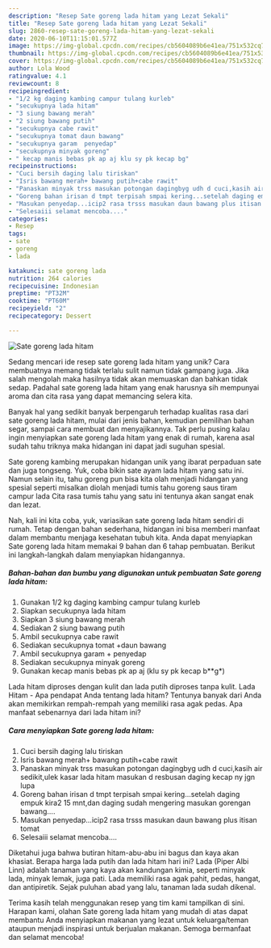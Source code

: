```yaml
---
description: "Resep Sate goreng lada hitam yang Lezat Sekali"
title: "Resep Sate goreng lada hitam yang Lezat Sekali"
slug: 2860-resep-sate-goreng-lada-hitam-yang-lezat-sekali
date: 2020-06-10T11:15:01.577Z
image: https://img-global.cpcdn.com/recipes/cb5604089b6e41ea/751x532cq70/sate-goreng-lada-hitam-foto-resep-utama.jpg
thumbnail: https://img-global.cpcdn.com/recipes/cb5604089b6e41ea/751x532cq70/sate-goreng-lada-hitam-foto-resep-utama.jpg
cover: https://img-global.cpcdn.com/recipes/cb5604089b6e41ea/751x532cq70/sate-goreng-lada-hitam-foto-resep-utama.jpg
author: Lola Wood
ratingvalue: 4.1
reviewcount: 8
recipeingredient:
- "1/2 kg daging kambing campur tulang kurleb"
- "secukupnya lada hitam"
- "3 siung bawang merah"
- "2 siung bawang putih"
- "secukupnya cabe rawit"
- "secukupnya tomat daun bawang"
- "secukupnya garam  penyedap"
- "secukupnya minyak goreng"
- " kecap manis bebas pk ap aj klu sy pk kecap bg"
recipeinstructions:
- "Cuci bersih daging lalu tiriskan"
- "Isris bawang merah+ bawang putih+cabe rawit"
- "Panaskan minyak trss masukan potongan dagingbyg udh d cuci,kasih air sedikit,ulek kasar lada hitam masukan d resbusan daging kecap ny jgn lupa"
- "Goreng bahan irisan d tmpt terpisah smpai kering...setelah daging empuk kira2 15 mnt,dan daging sudah mengering masukan gorengan bawang...."
- "Masukan penyedap...icip2 rasa trsss masukan daun bawang plus itisan tomat"
- "Selesaiii selamat mencoba...."
categories:
- Resep
tags:
- sate
- goreng
- lada

katakunci: sate goreng lada 
nutrition: 264 calories
recipecuisine: Indonesian
preptime: "PT32M"
cooktime: "PT60M"
recipeyield: "2"
recipecategory: Dessert

---
```



![Sate goreng lada hitam](https://img-global.cpcdn.com/recipes/cb5604089b6e41ea/751x532cq70/sate-goreng-lada-hitam-foto-resep-utama.jpg)

Sedang mencari ide resep sate goreng lada hitam yang unik? Cara membuatnya memang tidak terlalu sulit namun tidak gampang juga. Jika salah mengolah maka hasilnya tidak akan memuaskan dan bahkan tidak sedap. Padahal sate goreng lada hitam yang enak harusnya sih mempunyai aroma dan cita rasa yang dapat memancing selera kita.

Banyak hal yang sedikit banyak berpengaruh terhadap kualitas rasa dari sate goreng lada hitam, mulai dari jenis bahan, kemudian pemilihan bahan segar, sampai cara membuat dan menyajikannya. Tak perlu pusing kalau ingin menyiapkan sate goreng lada hitam yang enak di rumah, karena asal sudah tahu triknya maka hidangan ini dapat jadi suguhan spesial.

Sate goreng kambing merupakan hidangan unik yang ibarat perpaduan sate dan juga tongseng. Yuk, coba bikin sate ayam lada hitam yang satu ini. Namun selain itu, tahu goreng pun bisa kita olah menjadi hidangan yang spesial seperti misalkan diolah menjadi tumis tahu goreng saus tiram campur lada Cita rasa tumis tahu yang satu ini tentunya akan sangat enak dan lezat.


Nah, kali ini kita coba, yuk, variasikan sate goreng lada hitam sendiri di rumah. Tetap dengan bahan sederhana, hidangan ini bisa memberi manfaat dalam membantu menjaga kesehatan tubuh kita. Anda dapat menyiapkan Sate goreng lada hitam memakai 9 bahan dan 6 tahap pembuatan. Berikut ini langkah-langkah dalam menyiapkan hidangannya.

<!--inarticleads1-->

##### Bahan-bahan dan bumbu yang digunakan untuk pembuatan Sate goreng lada hitam:

1. Gunakan 1/2 kg daging kambing campur tulang kurleb
1. Siapkan secukupnya lada hitam
1. Siapkan 3 siung bawang merah
1. Sediakan 2 siung bawang putih
1. Ambil secukupnya cabe rawit
1. Sediakan secukupnya tomat +daun bawang
1. Ambil secukupnya garam + penyedap
1. Sediakan secukupnya minyak goreng
1. Gunakan  kecap manis bebas pk ap aj (klu sy pk kecap b**g*)


Lada hitam diproses dengan kulit dan lada putih diproses tanpa kulit. Lada Hitam - Apa pendapat Anda tentang lada hitam? Tentunya banyak dari Anda akan memikirkan rempah-rempah yang memiliki rasa agak pedas. Apa manfaat sebenarnya dari lada hitam ini? 

<!--inarticleads2-->

##### Cara menyiapkan Sate goreng lada hitam:

1. Cuci bersih daging lalu tiriskan
1. Isris bawang merah+ bawang putih+cabe rawit
1. Panaskan minyak trss masukan potongan dagingbyg udh d cuci,kasih air sedikit,ulek kasar lada hitam masukan d resbusan daging kecap ny jgn lupa
1. Goreng bahan irisan d tmpt terpisah smpai kering...setelah daging empuk kira2 15 mnt,dan daging sudah mengering masukan gorengan bawang....
1. Masukan penyedap...icip2 rasa trsss masukan daun bawang plus itisan tomat
1. Selesaiii selamat mencoba....


Diketahui juga bahwa butiran hitam-abu-abu ini bagus dan kaya akan khasiat. Berapa harga lada putih dan lada hitam hari ini? Lada (Piper Albi Linn) adalah tanaman yang kaya akan kandungan kimia, seperti minyak lada, minyak lemak, juga pati. Lada memiliki rasa agak pahit, pedas, hangat, dan antipiretik. Sejak puluhan abad yang lalu, tanaman lada sudah dikenal. 

Terima kasih telah menggunakan resep yang tim kami tampilkan di sini. Harapan kami, olahan Sate goreng lada hitam yang mudah di atas dapat membantu Anda menyiapkan makanan yang lezat untuk keluarga/teman ataupun menjadi inspirasi untuk berjualan makanan. Semoga bermanfaat dan selamat mencoba!
